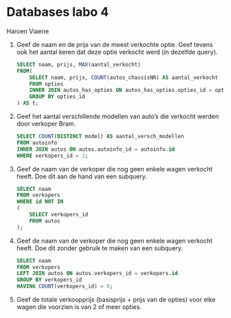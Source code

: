 Databases labo 4
=================

Haroen Viaene

1. Geef de naam en de prijs van de meest verkochte optie. Geef tevens ook het aantal keren dat deze optie verkocht werd (in dezelfde query). 

    ```SQL
    SELECT naam, prijs, MAX(aantal_verkocht)
    FROM(
        SELECT naam, prijs, COUNT(autos_chassisNR) AS aantal_verkocht
        FROM opties
        INNER JOIN autos_has_opties ON autos_has_opties.opties_id = opties.id
        GROUP BY opties_id
    ) AS t;
    ```

2. Geef het aantal verschillende modellen van auto’s die verkocht werden door verkoper Bram. 

    ```SQL
    SELECT COUNT(DISTINCT model) AS aantal_versch_modellen
    FROM autoinfo
    INNER JOIN autos ON autos.autoinfo_id = autoinfo.id
    WHERE verkopers_id = 2;
    ```

3. Geef de naam van de verkoper die nog geen enkele wagen verkocht heeft. Doe dit aan de hand van een subquery.

    ```SQL
    SELECT naam
    FROM verkopers
    WHERE id NOT IN
    (
        SELECT verkopers_id
        FROM autos
    );
    ```

4. Geef de naam van de verkoper die nog geen enkele wagen verkocht heeft. Doe dit zonder gebruik te maken van een subquery.

    ```SQL
    SELECT naam
    FROM verkopers
    LEFT JOIN autos ON autos.verkopers_id = verkopers.id
    GROUP BY verkopers_id
    HAVING COUNT(verkopers_id) = 0;
    ```

5. Geef de totale verkoopprijs (basisprijs + prijs van de opties) voor elke wagen die voorzien is van 2 of meer opties.

    ```SQL

    ```
